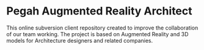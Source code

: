 Pegah Augmented Reality Architect
===========

This online subversion client repository created to improve the collaboration of our team working.
The project is based on Augmented Reality and 3D models for Architecture designers and related companies.
